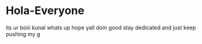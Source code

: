 # Hola-Everyone
its ur boiii kunal
whats up hope yall doin good 
stay dedicated 
and just keep pushing my g
